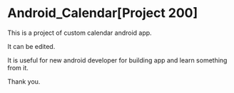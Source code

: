 # Android_Calendar[Project 200]
This is a project of custom calendar android app.

It can be edited.

It is useful for new android developer for building app and learn something from it.

Thank you.
